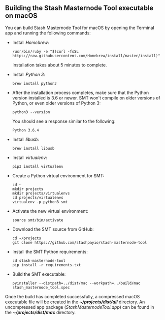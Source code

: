 ## Building the Stash Masternode Tool executable on macOS

You can build Stash Masternode Tool for macOS by opening the Terminal app and running the following commands:

* Install *Homebrew*:

  ```
  /usr/bin/ruby -e "$(curl -fsSL https://raw.githubusercontent.com/Homebrew/install/master/install)"
  ```

  Installation takes about 5 minutes to complete.

* Install *Python 3*:

  ```
  brew install python3
  ```

* After the installation process completes, make sure that the Python version installed is 3.6 or newer. SMT won't compile on older versions of Python, or even older versions of Python 3:

  ```
  python3 --version
  ```

  You should see a response similar to the following:

  `Python 3.6.4`

* Install *libusb*:

  ```
  brew install libusb
  ```

* Install *virtualenv*:

  ```
  pip3 install virtualenv
  ```

* Create a Python virtual environment for SMT:

  ```
  cd ~
  mkdir projects
  mkdir projects/virtualenvs
  cd projects/virtualenvs
  virtualenv -p python3 smt
  ```

* Activate the new virtual environment:

  ```
  source smt/bin/activate
  ```

* Download the SMT source from GitHub:

  ```
  cd ~/projects
  git clone https://github.com/stashpayio/stash-masternode-tool
  ```

* Install the SMT Python requirements:

  ```
  cd stash-masternode-tool
  pip install -r requirements.txt
  ```

* Build the SMT executable:

  ```
  pyinstaller --distpath=../dist/mac --workpath=../build/mac stash_masternode_tool.spec
  ```


Once the build has completed successfully, a compressed macOS executable file will be created in the ***~/projects/dist/all*** directory. An uncompressed app package (*StashMasternodeTool.app*) can be found in the ***~/projects/dist/mac*** directory.